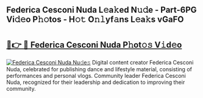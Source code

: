 ## Federica Cesconi Nuda L𝚎a𝚔ed N𝚞𝚍e - Part-6PG Vi𝚍𝚎o P𝚑𝚘tos - H𝚘𝚝 O𝚗𝚕yf𝚊ns L𝚎a𝚔s vGaFO

# <h2><a href="http://kff5rld.oniu.top/?m=Federica+Cesconi+Nuda">🔗👉 🔴 Federica Cesconi Nuda P𝚑ot𝚘𝚜 V𝚒d𝚎o</a></h2>

[![Federica Cesconi Nuda Nu𝚍e𝚜](https://i.imgur.com/0qMVB7G.gif)](http://kff5rld.oniu.top/?m=Federica+Cesconi+Nuda)
Digital content creator Federica Cesconi Nuda, celebrated for publishing dance and lifestyle material, consisting of performances and personal vlogs. Community leader Federica Cesconi Nuda, recognized for their leadership and dedication to improving their community.  
